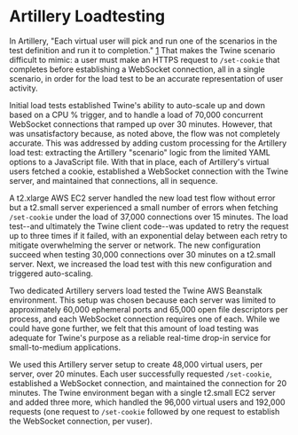 # Artillery Loadtesting

In Artillery, "Each virtual user will pick and run one of the scenarios in the test definition and run it to completion." [1](https://testerops.com/understanding-artillery-tests) That makes the Twine scenario difficult to mimic: a user must make an HTTPS request to `/set-cookie` that completes before establishing a WebSocket connection, all in a single scenario, in order for the load test to be an accurate representation of user activity.

Initial load tests established Twine's ability to auto-scale up and down based on a CPU % trigger, and to handle a load of 70,000 concurrent WebSocket connections that ramped up over 30 minutes. However, that was unsatisfactory because, as noted above, the flow was not completely accurate. This was addressed by adding custom processing for the Artillery load test: extracting the Artillery "scenario" logic from the limited YAML options to a JavaScript file. With that in place, each of Artillery's virtual users fetched a cookie, established a WebSocket connection with the Twine server, and maintained that connections, all in sequence.

A t2.xlarge AWS EC2 server handled the new load test flow without error but a t2.small server experienced a small number of errors when fetching `/set-cookie` under the load of 37,000 connections over 15 minutes. The load test--and ultimately the Twine client code--was updated to retry the request up to three times if it failed, with an exponential delay between each retry to mitigate overwhelming the server or network. The new configuration succeed when testing 30,000 connections over 30 minutes on a t2.small server. Next, we increased the load test with this new configuration and triggered auto-scaling.

Two dedicated Artillery servers load tested the Twine AWS Beanstalk environment. This setup was chosen because each server was limited to approximately 60,000 ephemeral ports and 65,000 open file descriptors per process, and each WebSocket connection requires one of each. While we could have gone further, we felt that this amount of load testing was adequate for Twine's purpose as a reliable real-time drop-in service for small-to-medium applications.

We used this Artillery server setup to create 48,000 virtual users, per server, over 20 minutes. Each user successfully requested `/set-cookie`, established a WebSocket connection, and maintained the connection for 20 minutes. The Twine environment began with a single t2.small EC2 server and added three more, which handled the 96,000 virtual users and 192,000 requests (one request to `/set-cookie` followed by one request to establish the WebSocket connection, per vuser).
